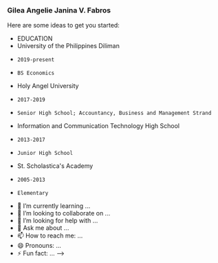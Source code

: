 ### Gilea Angelie Janina V. Fabros

Here are some ideas to get you started:

- EDUCATION
-   University of the Philippines Diliman
-     2019-present
-     BS Economics
-  Holy Angel University
-     2017-2019
-     Senior High School; Accountancy, Business and Management Strand
-  Information and Communication Technology High School
-     2013-2017
-     Junior High School
-  St. Scholastica's Academy
-     2005-2013
-     Elementary
- 🌱 I’m currently learning ...
- 👯 I’m looking to collaborate on ...
- 🤔 I’m looking for help with ...
- 💬 Ask me about ...
- 📫 How to reach me: ...
- 😄 Pronouns: ...
- ⚡ Fun fact: ...
-->
